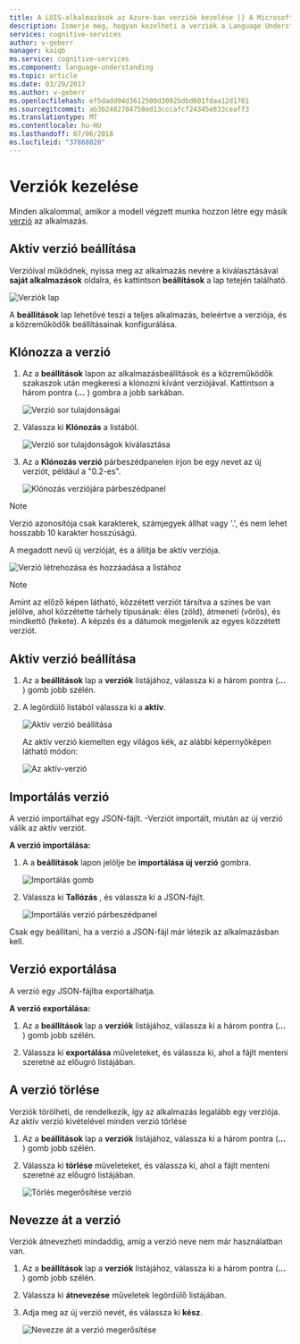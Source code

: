 ```yaml
---
title: A LUIS-alkalmazások az Azure-ban verziók kezelése |} A Microsoft Docs
description: Ismerje meg, hogyan kezelheti a verziók a Language Understanding (LUIS) alkalmazások.
services: cognitive-services
author: v-geberr
manager: kaiqb
ms.service: cognitive-services
ms.component: language-understanding
ms.topic: article
ms.date: 03/29/2017
ms.author: v-geberr
ms.openlocfilehash: ef5dadd94d3612500d3092bdbd601fdaa12d1701
ms.sourcegitcommit: ab3b2482704758ed13cccafcf24345e833ceaff3
ms.translationtype: MT
ms.contentlocale: hu-HU
ms.lasthandoff: 07/06/2018
ms.locfileid: "37868020"
---
```

# <a name="manage-versions"></a>Verziók kezelése

Minden alkalommal, amikor a modell végzett munka hozzon létre egy másik [verzió](luis-concept-version.md) az alkalmazás. 

## <a name="set-active-version"></a>Aktív verzió beállítása
Verzióival működnek, nyissa meg az alkalmazás nevére a kiválasztásával **saját alkalmazások** oldalra, és kattintson **beállítások** a lap tetején található.

![Verziók lap](./media/luis-how-to-manage-versions/settings.png)

A **beállítások** lap lehetővé teszi a teljes alkalmazás, beleértve a verziója, és a közreműködők beállításainak konfigurálása. 

## <a name="clone-a-version"></a>Klónozza a verzió
1. Az a **beállítások** lapon az alkalmazásbeállítások és a közreműködők szakaszok után megkeresi a klónozni kívánt verziójával. Kattintson a három pontra (***...*** ) gombra a jobb sarkában. 

    ![Verzió sor tulajdonságai](./media/luis-how-to-manage-versions/version-section.png)

2. Válassza ki **Klónozás** a listából.

    ![Verzió sor tulajdonságok kiválasztása](./media/luis-how-to-manage-versions/version-three-dots-modal.png)

3. Az a **Klónozás verzió** párbeszédpanelen írjon be egy nevet az új verziót, például a "0.2-es".

   ![Klónozás verziójára párbeszédpanel](./media/luis-how-to-manage-versions/version-clone-version-dialog.png)
 
 > [!NOTE]
 > Verzió azonosítója csak karakterek, számjegyek állhat vagy '.', és nem lehet hosszabb 10 karakter hosszúságú.
 
 A megadott nevű új verzióját, és a állítja be aktív verziója.
 
  ![Verzió létrehozása és hozzáadása a listához](./media/luis-how-to-manage-versions/new-version.png)

 > [!NOTE]
 > Amint az előző képen látható, közzétett verziót társítva a színes be van jelölve, ahol közzétette tárhely típusának: éles (zöld), átmeneti (vörös), és mindkettő (fekete). A képzés és a dátumok megjelenik az egyes közzétett verziót.

## <a name="set-active-version"></a>Aktív verzió beállítása
1. Az a **beállítások** lap a **verziók** listájához, válassza ki a három pontra (***...*** ) gomb jobb szélén.

2. A legördülő listából válassza ki a **aktív**.

    ![Aktív verzió beállítása](./media/luis-how-to-manage-versions/set-active-version.png)

    Az aktív verzió kiemelten egy világos kék, az alábbi képernyőképen látható módon:

    ![Az aktív-verzió](./media/luis-how-to-manage-versions/set-active-version-done.png) 


## <a name="import-version"></a>Importálás verzió
A verzió importálhat egy JSON-fájlt. -Verziót importált, miután az új verzió válik az aktív verziót.

**A verzió importálása:**

1. A a **beállítások** lapon jelölje be **importálása új verzió** gombra.

    ![Importálás gomb](./media/luis-how-to-manage-versions/import-version.png)

2. Válassza ki **Tallózás** , és válassza ki a JSON-fájlt.

    ![Importálás verzió párbeszédpanel](./media/luis-how-to-manage-versions/import-version-dialog.png)

Csak egy beállítani, ha a verzió a JSON-fájl már létezik az alkalmazásban kell.

## <a name="export-version"></a>Verzió exportálása
A verzió egy JSON-fájlba exportálhatja.

**A verzió exportálása:**

1. Az a **beállítások** lap a **verziók** listájához, válassza ki a három pontra (***...*** ) gomb jobb szélén.

2. Válassza ki **exportálása** műveleteket, és válassza ki, ahol a fájlt menteni szeretné az előugró listájában.

## <a name="delete-a-version"></a>A verzió törlése
Verziók törölheti, de rendelkezik, így az alkalmazás legalább egy verziója. Az aktív verzió kivételével minden verzió törlése 

1. Az a **beállítások** lap a **verziók** listájához, válassza ki a három pontra (***...*** ) gomb jobb szélén.

2. Válassza ki **törlése** műveleteket, és válassza ki, ahol a fájlt menteni szeretné az előugró listájában.

    ![Törlés megerősítése verzió](./media/luis-how-to-manage-versions/delete-menu.png) 


## <a name="rename-a-version"></a>Nevezze át a verzió
Verziók átnevezheti mindaddig, amíg a verzió neve nem már használatban van.  

1. Az a **beállítások** lap a **verziók** listájához, válassza ki a három pontra (***...*** ) gomb jobb szélén.

2. Válassza ki **átnevezése** műveletek legördülő listájában.

3. Adja meg az új verzió nevét, és válassza ki **kész**.

    ![Nevezze át a verzió megerősítése](./media/luis-how-to-manage-versions/rename-popup.png) 

